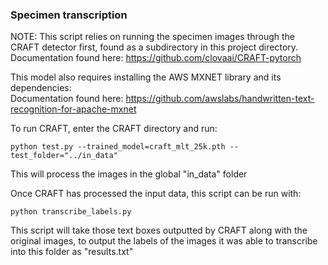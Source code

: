 ### Specimen transcription

NOTE: 
This script relies on running the specimen images through the CRAFT detector first, found as a subdirectory in this project directory.<br />
Documentation found here: https://github.com/clovaai/CRAFT-pytorch

This model also requires installing the AWS MXNET library and its dependencies: <br />
Documentation found here: https://github.com/awslabs/handwritten-text-recognition-for-apache-mxnet


To run CRAFT, enter the CRAFT directory and run:
```
python test.py --trained_model=craft_mlt_25k.pth --test_folder="../in_data"
```
This will process the images in the global "in_data" folder <br />

Once CRAFT has processed the input data, this script can be run with:
```
python transcribe_labels.py
```
This script will take those text boxes outputted by CRAFT along with the original images, to output the labels of the images it was able to transcribe into
this folder as "results.txt"
